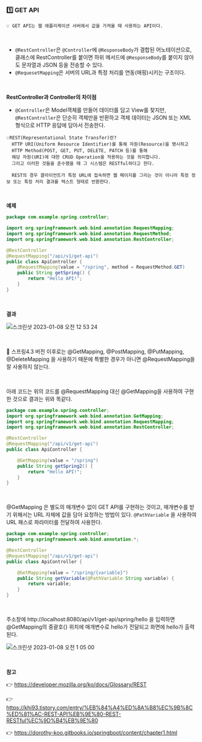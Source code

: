 ### 1️⃣ GET API
```
💡 GET API는 웹 애플리케이션 서버에서 값을 가져올 때 사용하는 API이다.
```


<br>


* ```@RestController```은 ```@Controller```에 ```@ResponseBody```가 결합된 어노테이션으로, 클래스에 RestController를 붙이면 하위 메서드에 ```@ResponseBody```를 붙이지 않아도 문자열과 JSON 등을 전송할 수 있다.
* ```@RequesetMapping```은 서버의 URL과 특정 처리를 연동(매핑)시키는 구조이다.

<br>

**RestController과 Controller의 차이점**

* ```@Controller```은 Model객체를 만들어 데이터를 담고 View를 찾지만, ```@RestController```은 단순히 객체만을 반환하고 객체 데이터는 JSON 또는 XML 형식으로 HTTP 응답에 담아서 전송한다.


```
💡REST(Representational State Transfer)란?
  HTTP URI(Uniform Resource Identifier)를 통해 자원(Resource)을 명시하고
  HTTP Method(POST, GET, PUT, DELETE, PATCH 등)를 통해
  해당 자원(URI)에 대한 CRUD Operation을 적용하는 것을 의미합니다.
  그리고 이러한 것들을 준수했을 때 그 시스템은 RESTful하다고 한다.
  
  REST의 경우 클라이언트가 특정 URL에 접속하면 웹 페이지를 그리는 것이 아니라 특정 정보 또는 특정 처리 결과를 텍스트 형태로 반환한다.
```


<br>

**예제**

```java
package com.example.spring.controller;

import org.springframework.web.bind.annotation.RequestMapping;
import org.springframework.web.bind.annotation.RequestMethod;
import org.springframework.web.bind.annotation.RestController;

@RestController
@RequestMapping("/api/v1/get-api")
public class ApiController {
    @RequestMapping(value = "/spring", method = RequestMethod.GET)
    public String getSpring() {
        return "Hello API!";
    }
}
```



<br>

**결과**

![스크린샷 2023-01-08 오전 12 53 24](https://user-images.githubusercontent.com/72512101/211159361-56924aaa-8e99-4924-bc16-01b838763c36.png)

<br>


🚨 스프링4.3 버전 이후로는 @GetMapping, @PostMapping, @PutMapping, @DeleteMapping 을 사용하기 때문에 특별한 경우가 아니면 @RequestMapping을 잘 사용하지 않는다.

<br>


아래 코드는 위의 코드를 @RequestMapping 대신 @GetMapping을 사용하여 구현한 것으로 결과는 위와 똑같다.


```java
package com.example.spring.controller;
import org.springframework.web.bind.annotation.GetMapping;
import org.springframework.web.bind.annotation.RequestMapping;
import org.springframework.web.bind.annotation.RestController;

@RestController
@RequestMapping("/api/v1/get-api")
public class ApiController {

    @GetMapping(value = "/spring")
    public String getSpring2() {
        return "Hello API!";
    }
}
```

<br>


@GetMapping 은 별도의 매개변수 없이 GET API를 구현하는 것이고, 매개변수를 받기 위해서는 URL 자체에 값을 담아 요청하는 방법이 있다.
```@PathVariable``` 을 사용하여 URL 패스로 파라미터를 전달하여 사용한다.




```java
package com.example.spring.controller;
import org.springframework.web.bind.annotation.*;

@RestController
@RequestMapping("/api/v1/get-api")
public class ApiController {

    @GetMapping(value = "/spring/{variable}")
    public String getVariable(@PathVariable String variable) {
        return variable;
    }
}
```

<br>

주소창에 http://localhost:8080/api/v1/get-api/spring/hello 을 입력하면 @GetMapping의 중괄호{} 위치에 매개변수로 hello가 전달되고 화면에 hello가 출력된다. 

![스크린샷 2023-01-08 오전 1 05 00](https://user-images.githubusercontent.com/72512101/211159803-6fb597b8-d1cc-41ce-b272-f06b3fdbaece.png)


<br>


**참고**

👉 https://developer.mozilla.org/ko/docs/Glossary/REST

👉 https://khj93.tistory.com/entry/%EB%84%A4%ED%8A%B8%EC%9B%8C%ED%81%AC-REST-API%EB%9E%80-REST-RESTful%EC%9D%B4%EB%9E%80

👉 https://dorothy-koo.gitbooks.io/springboot/content/chapter1.html

